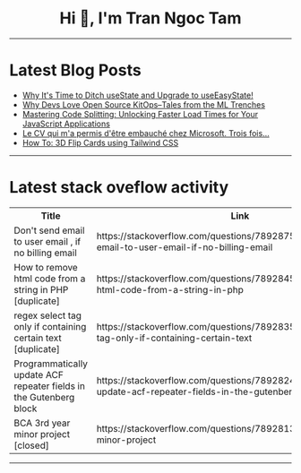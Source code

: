 <h1 align="center">Hi 👋, I'm Tran Ngoc Tam</h1>

---

# Latest Blog Posts 
<!-- BLOG-POST-LIST:START -->
- [Why It&#39;s Time to Ditch useState and Upgrade to useEasyState!](https://dev.to/middleware/why-its-time-to-ditch-usestate-and-upgrade-to-useeasystate-5c7j)
- [Why Devs Love Open Source KitOps–Tales from the ML Trenches](https://dev.to/kitops/why-devs-love-open-source-kitops-tales-from-the-ml-trenches-23pa)
- [Mastering Code Splitting: Unlocking Faster Load Times for Your JavaScript Applications](https://dev.to/travislramos/mastering-code-splitting-unlocking-faster-load-times-for-your-javascript-applications-71i)
- [Le CV qui m&#39;a permis d&#39;être embauché chez Microsoft. Trois fois...](https://dev.to/pykpyky/le-cv-qui-ma-permis-detre-embauche-chez-microsoft-trois-fois--40e6)
- [How To: 3D Flip Cards using Tailwind CSS](https://dev.to/mematthew123/how-to-3d-flip-cards-using-tailwind-css-a2f)
<!-- BLOG-POST-LIST:END -->

---

# Latest stack oveflow activity
<table>
  <tr><th>Title</th><th>Link</th></tr>
  <!-- STACKOVERFLOW:START --><tr><td>Don&#39;t send email to user email , if no billing email</td><td>https://stackoverflow.com/questions/78928750/dont-send-email-to-user-email-if-no-billing-email</td></tr><tr><td>How to remove html code from a string in PHP [duplicate]</td><td>https://stackoverflow.com/questions/78928458/how-to-remove-html-code-from-a-string-in-php</td></tr><tr><td>regex select tag only if containing certain text [duplicate]</td><td>https://stackoverflow.com/questions/78928353/regex-select-tag-only-if-containing-certain-text</td></tr><tr><td>Programmatically update ACF repeater fields in the Gutenberg block</td><td>https://stackoverflow.com/questions/78928248/programmatically-update-acf-repeater-fields-in-the-gutenberg-block</td></tr><tr><td>BCA 3rd year minor project [closed]</td><td>https://stackoverflow.com/questions/78928132/bca-3rd-year-minor-project</td></tr><!-- STACKOVERFLOW:END -->
</table>

---


